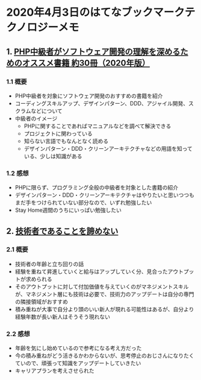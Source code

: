 # 2020年4月3日のはてなブックマークテクノロジーメモ

## 1. [PHP中級者がソフトウェア開発の理解を深めるためのオススメ書籍 約30冊（2020年版）](http://blog.a-way-out.net/blog/2020/03/23/recommended-books-for-intermediate-php-users/)

### 1.1 概要

- PHP中級者を対象にソフトウェア開発のおすすめの書籍を紹介
- コーディングスキルアップ、デザインパターン、DDD、アジャイル開発、スクラムなどについて
- 中級者のイメージ
  - PHPに関することであればマニュアルなどを調べて解決できる
  - プロジェクトに関わっている
  - 知らない言語でもなんとなく読める
  - デザインパターン・DDD・クリーンアーキテクチャなどの用語を知っている、少しは知識がある

### 1.2 感想

- PHPに限らず、プログラミング全般の中級者を対象とした書籍の紹介
- デザインパターン・DDD・クリーンアーキテクチャはやりたいと思いつつもまだ手をつけられていない部分なので、いずれ勉強したい
- Stay Home週間のうちにいっぱい勉強したい

## 2. [技術者であることを諦めない](https://blog.takuros.net/entry/2020/04/02/083727)

### 2.1 概要

- 技術者の年齢と立ち回りの話
- 経験を重ねて昇進していくと給与はアップしていく分、見合ったアウトプットが求められる
- そのアウトプットに対して付加価値を与えていくのがマネジメントスキルが、マネジメント層にも技術は必要で、技術力のアップデートは自分の専門の隣接領域がおすすめ
- 積み重ねが大事で自分より頭のいい新人が現れる可能性はあるが、自分より経験年数が長い新人はそうそう現れない

### 2.2 感想

- 年齢を気にし始めているので参考になる考え方だった
- 今の積み重ねがどう活きるかわからないが、思考停止のおじさんになりたくていので、頑張って知識をアップデートしていきたい
- キャリアプランを考えさせられた
